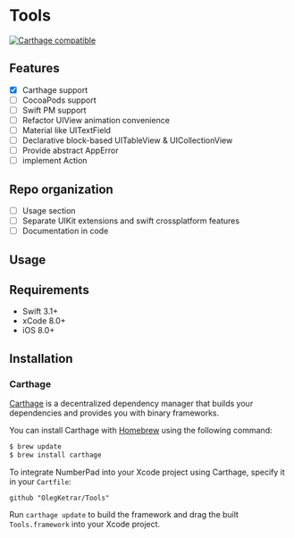 # Tools

[![Carthage compatible](https://img.shields.io/badge/Carthage-compatible-4BC51D.svg?style=flat)](https://github.com/Carthage/Carthage)

## Features

- [x] Carthage support
- [ ] CocoaPods support
- [ ] Swift PM support
- [ ] Refactor UIView animation convenience
- [ ] Material like UITextField
- [ ] Declarative block-based UITableView & UICollectionView
- [ ] Provide abstract AppError
- [ ] implement Action

## Repo organization

- [ ] Usage section
- [ ] Separate UIKit extensions and swift crossplatform features
- [ ] Documentation in code

## Usage

## Requirements

- Swift 3.1+
- xCode 8.0+
- iOS 8.0+

## Installation

### Carthage

[Carthage](https://github.com/Carthage/Carthage) is a decentralized dependency manager that builds your dependencies and provides you with binary frameworks.

You can install Carthage with [Homebrew](http://brew.sh/) using the following command:

```bash
$ brew update
$ brew install carthage
```
To integrate NumberPad into your Xcode project using Carthage, specify it in your `Cartfile`:

```ogdl
github "OlegKetrar/Tools"
```
Run `carthage update` to build the framework and drag the built `Tools.framework` into your Xcode project.
